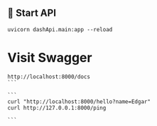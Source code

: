 ## 🧠 Start API

```
uvicorn dashApi.main:app --reload
```

# Visit Swagger

````
http://localhost:8000/docs
```

```
curl "http://localhost:8000/hello?name=Edgar"
curl http://127.0.0.1:8000/ping

```
